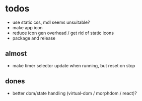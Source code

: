 # todos

* use static css, mdl seems unsuitable?
* make app icon
* reduce icon gen overhead / get rid of static icons
* package and release

## almost
* make timer selector update when running, but reset on stop

## dones

* better dom/state handling (virtual-dom / morphdom / react)?